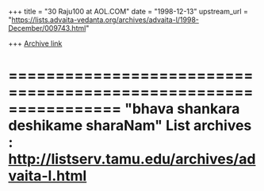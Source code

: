 +++
title = "30 Raju100 at AOL.COM"
date = "1998-12-13"
upstream_url = "https://lists.advaita-vedanta.org/archives/advaita-l/1998-December/009743.html"

+++
[Archive link](https://lists.advaita-vedanta.org/archives/advaita-l/1998-December/009743.html)


================================================================
"bhava shankara deshikame sharaNam"
List archives : http://listserv.tamu.edu/archives/advaita-l.html
================================================================

